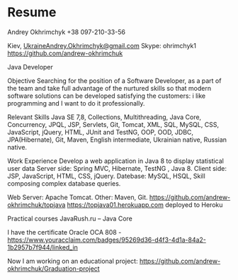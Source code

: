# Resume


Andrey Okhrimchyk
+38 097-210-33-56


Kiev, UkraineAndrey.Okhrimchyk@gmail.com
Skype: ohrimchyk1          https://github.com/andrew-okhrimchuk

Java Developer


Objective 
Searching for the position of a Software Developer, as a part of the team and take full advantage of the nurtured skills so that modern software solutions can be developed satisfying the customers: i like programming and I want to do it professionally.


Relevant Skills
Java SE 7,8, Collections, Multithreading,  Java Core, Concurrency, JPQL, JSP,  Servlets, Git, Tomcat,  XML,  SQL, MySQL, CSS, JavaScript, jQuery, HTML, JUnit and TestNG, OOP, OOD, JDBC,  JPA(Hibernate), Git, Maven, English intermediate, Ukrainian native, Russian native.


Work Experience
Develop a web application in Java 8 to display statistical user data
Server side: Spring MVC, Hibernate, TestNG , Java 8.
Client side: JSP, JavaScript, HTML, CSS, jQuery.
Datebase: MySQL, HSQL, Skill composing complex database queries.


Web Server: Apache Tomcat.
Other: Maven, Git.
https://github.com/andrew-okhrimchuk/topjava
https://topjava01.herokuapp.com    deployed to Heroku



Practical courses 
JavaRush.ru – Java Core 

I have the certificate Oracle OCA 808 -
https://www.youracclaim.com/badges/95269d36-d4f3-4d1a-84a2-1b2957b7f944/linked_in


Now I am working on an educational project: https://github.com/andrew-okhrimchuk/Graduation-project


